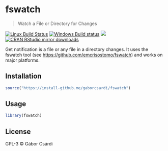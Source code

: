 
# fswatch

> Watch a File or Directory for Changes

[![Linux Build Status](https://travis-ci.org/gaborcsardi/fswatch.svg?branch=master)](https://travis-ci.org/gaborcsardi/fswatch)
[![Windows Build status](https://ci.appveyor.com/api/projects/status/github/gaborcsardi/fswatch?svg=true)](https://ci.appveyor.com/project/gaborcsardi/fswatch)
[![](http://www.r-pkg.org/badges/version/fswatch)](http://www.r-pkg.org/pkg/fswatch)
[![CRAN RStudio mirror downloads](http://cranlogs.r-pkg.org/badges/fswatch)](http://www.r-pkg.org/pkg/fswatch)

Get notification is a file or any file in a directory changes. It uses the
fswatch tool (see https://github.com/emcrisostomo/fswatch) and works on
major platforms.

## Installation

```r
source("https://install-github.me/gaborcsardi/fswatch")
```

## Usage

```r
library(fswatch)
```

## License

GPL-3 © Gábor Csárdi
